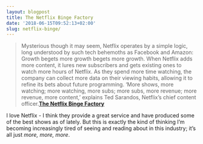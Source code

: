 ```yaml
---
layout: blogpost
title: The Netflix Binge Factory
date: '2018-06-15T09:52:13+02:00'
slug: netflix-binge/
---
```

>Mysterious though it may seem, Netflix operates by a simple logic, long understood by such tech behemoths as Facebook and Amazon: Growth begets more growth begets more growth. When Netflix adds more content, it lures new subscribers and gets existing ones to watch more hours of Netflix. As they spend more time watching, the company can collect more data on their viewing habits, allowing it to refine its bets about future programming. ‘More shows, more watching; more watching, more subs; more subs, more revenue; more revenue, more content,’ explains Ted Sarandos, Netflix’s chief content officer.**[The Netflix Binge Factory](http://www.vulture.com/2018/06/how-netflix-swallowed-tv-industry.html)**

I love Netflix - I think they provide a great service and have produced some of the best shows as of lately. But this is exactly the kind of thinking I’m becoming increasingly tired of seeing and reading about in this industry; it’s all just _more, more, more_. 



